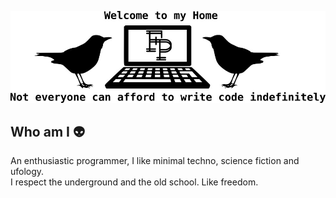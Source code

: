 ![pictures](/img/header.jpeg)


## Who am I 👽

An enthusiastic programmer, I like minimal techno, science fiction and ufology.  
I respect the underground and the old school. Like freedom.